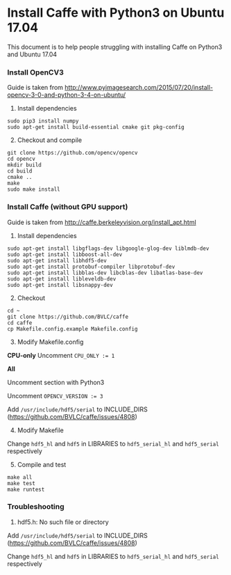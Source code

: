# Install Caffe with Python3 on Ubuntu 17.04

This document is to help people struggling with installing Caffe on Python3 and Ubuntu 17.04

### Install OpenCV3

Guide is taken from http://www.pyimagesearch.com/2015/07/20/install-opencv-3-0-and-python-3-4-on-ubuntu/

1. Install dependencies

```shell
sudo pip3 install numpy
sudo apt-get install build-essential cmake git pkg-config
 ```

2. Checkout and compile

```shell
git clone https://github.com/opencv/opencv
cd opencv
mkdir build
cd build
cmake ..
make
sudo make install
```


### Install Caffe (without GPU support)

Guide is taken from http://caffe.berkeleyvision.org/install_apt.html

1. Install dependencies

```shell
sudo apt-get install libgflags-dev libgoogle-glog-dev liblmdb-dev
sudo apt-get install libboost-all-dev
sudo apt-get install libhdf5-dev
sudo apt-get install protobuf-compiler libprotobuf-dev
sudo apt-get install libblas-dev libcblas-dev libatlas-base-dev
sudo apt-get install libleveldb-dev
sudo apt-get install libsnappy-dev
```

2. Checkout

```shell
cd ~
git clone https://github.com/BVLC/caffe
cd caffe
cp Makefile.config.example Makefile.config
```

3. Modify Makefile.config

**CPU-only**
Uncomment `CPU_ONLY := 1`

**All**

Uncomment section with Python3

Uncomment `OPENCV_VERSION := 3`

Add `/usr/include/hdf5/serial` to INCLUDE_DIRS (https://github.com/BVLC/caffe/issues/4808)

4. Modify Makefile

Change `hdf5_hl` and `hdf5` in LIBRARIES to `hdf5_serial_hl` and `hdf5_serial` respectively

5. Compile and test

```shell
make all
make test
make runtest
```

### Troubleshooting

1. hdf5.h: No such file or directory

Add `/usr/include/hdf5/serial` to INCLUDE_DIRS (https://github.com/BVLC/caffe/issues/4808)

Change `hdf5_hl` and `hdf5` in LIBRARIES to `hdf5_serial_hl` and `hdf5_serial` respectively
